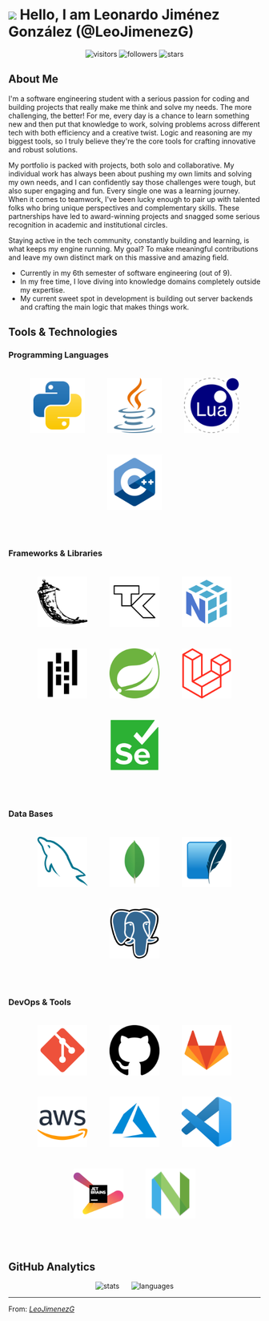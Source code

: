 # <img src="https://media.giphy.com/media/hvRJCLFzcasrR4ia7z/giphy.gif" width="30px"/> Hello, I am Leonardo Jiménez González (@LeoJimenezG) 

<div align="center">
  <img height="30em" src="https://visitor-badge.laobi.icu/badge?page_id=LeoJimenezG.LeoJimenezG" alt="visitors">
  <img height="30em" src="https://img.shields.io/github/followers/LeoJimenezG?style=flat&color=green" alt="followers">
  <img height="30em" src="https://img.shields.io/github/stars/LeoJimenezG?style=flat&color=yellow" alt="stars">
</div>


## About Me

I'm a software engineering student with a serious passion for coding and building projects that really make me think and solve my needs. The more challenging, the better! For me, every day is a chance to learn something new and then put that knowledge to work, solving problems across different tech with both efficiency and a creative twist. Logic and reasoning are my biggest tools, so I truly believe they're the core tools for crafting innovative and robust solutions.

My portfolio is packed with projects, both solo and collaborative. My individual work has always been about pushing my own limits and solving my own needs, and I can confidently say those challenges were tough, but also super engaging and fun. Every single one was a learning journey.
When it comes to teamwork, I've been lucky enough to pair up with talented folks who bring unique perspectives and complementary skills. These partnerships have led to award-winning projects and snagged some serious recognition in academic and institutional circles.

Staying active in the tech community, constantly building and learning, is what keeps my engine running.
My goal? To make meaningful contributions and leave my own distinct mark on this massive and amazing field.

* Currently in my 6th semester of software engineering (out of 9).
* In my free time, I love diving into knowledge domains completely outside my expertise.
* My current sweet spot in development is building out server backends and crafting the main logic that makes things work.

## Tools & Technologies

### Programming Languages
<p align="center">
  <img height="110em" src="./images/python-svgrepo-com.svg" alt="python" hspace="20" vspace="20">
  <img height="110em" src="./images/java-svgrepo-com.svg" alt="java" hspace="20" vspace="20">
  <img height="110em" src="./images/lua-svgrepo-com.svg" alt="lua" hspace="20" vspace="20">
  <img height="110em" src="./images/cpp-svgrepo-com.svg" alt="c++" hspace="20" vspace="20">
  <!--<img height="90em" src="./images/r-project-icon.svg" alt="r" hspace="20" vspace="20">-->
</p>

<br />

### Frameworks & Libraries
<p align="center">
  <img height="100em" src="./images/flask-svgrepo-com.svg" alt="flask" hspace="20" vspace="20">
  <img height="100em" src="./images/tk-svgrepo-com.svg" alt="tkinter" hspace="20" vspace="20">
  <img height="100em" src="/images/numpy-svgrepo-com.svg" alt="numpy" hspace="20" vspace="20">
  <img height="100em" src="./images/pandas-svgrepo-com.svg" alt="pandas" hspace="20" vspace="20">
  <img height="100em" src="./images/spring-icon-svgrepo-com.svg" alt="springboot" hspace="20" vspace="20">
  <img height="100em" src="./images/laravel-svgrepo-com.svg" alt="laravel" hspace="20" vspace="20">
  <img height="100em" src="./images/selenium-svgrepo-com.svg" alt="selenium" hspace="20" vspace="20">
</p>

<br />

### Data Bases
<p align="center">
  <img height="100em" src="./images/mysql-svgrepo-com.svg" alt="mysql" hspace="20" vspace="20">
  <img height="100em" src="./images/mongo-svgrepo-com.svg" alt="mongodb" hspace="20" vspace="20">
  <img height="100em" src="./images/sqlite-svgrepo-com.svg" alt="sqlite" hspace="20" vspace="20">
  <img height="100em" src="./images/postgresql-svgrepo-com.svg" alt="postgresql" hspace="20" vspace="20">
</p>

<br />

### DevOps & Tools
<p align="center">
  <img height="100em" src="./images/git-svgrepo-com.svg" alt="git" hspace="20" vspace="20">
  <img height="100em" src="./images/github-142-svgrepo-com.svg" alt="github" hspace="20" vspace="20">
  <img height="100em" src="./images/gitlab-svgrepo-com.svg" alt="gitlab" hspace="20" vspace="20">
  <img height="100em" src="./images/aws-svgrepo-com.svg" alt="aws" hspace="20" vspace="20">
  <img height="100em" src="./images/azure-svgrepo-com.svg" alt="azure" hspace="20" vspace="20">
  <img height="100em" src="./images/visual-studio-code-svgrepo-com.svg" alt="vscode" hspace="20" vspace="20">
  <img height="100em" src="./images/jetbrains-svgrepo-com.svg" alt="jetbrains" hspace="20" vspace="20">
  <img height="100em" src="./images/nvim-svg-logo.svg" alt="vim" hspace="20" vspace="20">
</p>

<br />

## GitHub Analytics

<p align="center">
  <!--<img height="200em" src="https://github-readme-streak-stats.herokuapp.com/?user=LeoJimenezG&theme=chartreuse-dark&hide_border=true" alt="streak">-->
  <img height="180em" src="https://github-readme-stats.vercel.app/api?username=LeoJimenezG&theme=chartreuse-dark&show_icons=true&hide_border=false&count_private=true" hspace="10" alt="stats"/>
  <img height="180em" src="https://github-readme-stats.vercel.app/api/top-langs/?username=LeoJimenezG&theme=chartreuse-dark&show_icons=tfalse&hide_border=false&layout=compact" hspace="10" alt="languages"/>
  <br/>
</p>

---

From: *[LeoJimenezG](https://github.com/LeoJimenezG)*
